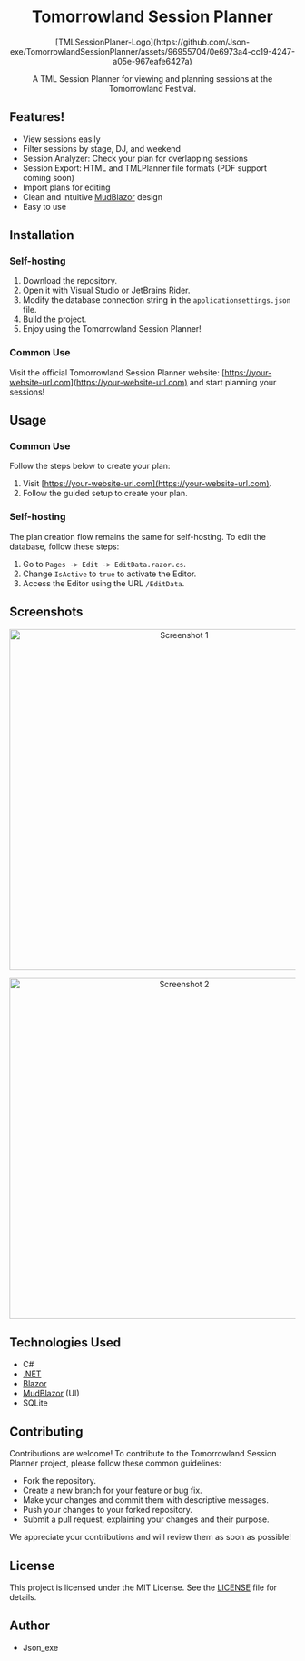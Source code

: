 <h1 align="center">Tomorrowland Session Planner</h1>

<p align="center">
  [TMLSessionPlaner-Logo](https://github.com/Json-exe/TomorrowlandSessionPlanner/assets/96955704/0e6973a4-cc19-4247-a05e-967eafe6427a)
</p>

<p align="center">
  A TML Session Planner for viewing and planning sessions at the Tomorrowland Festival.
</p>

## Features!


- View sessions easily
- Filter sessions by stage, DJ, and weekend
- Session Analyzer: Check your plan for overlapping sessions
- Session Export: HTML and TMLPlanner file formats (PDF support coming soon)
- Import plans for editing
- Clean and intuitive [MudBlazor](https://github.com/MudBlazor/MudBlazor) design
- Easy to use

## Installation

### Self-hosting

1. Download the repository.
2. Open it with Visual Studio or JetBrains Rider.
3. Modify the database connection string in the `applicationsettings.json` file.
4. Build the project.
5. Enjoy using the Tomorrowland Session Planner!

### Common Use

Visit the official Tomorrowland Session Planner website: [https://your-website-url.com](https://your-website-url.com) and start planning your sessions!

## Usage

### Common Use

Follow the steps below to create your plan:

1. Visit [https://your-website-url.com](https://your-website-url.com).
2. Follow the guided setup to create your plan.

### Self-hosting

The plan creation flow remains the same for self-hosting. To edit the database, follow these steps:

1. Go to `Pages -> Edit -> EditData.razor.cs`.
2. Change `IsActive` to `true` to activate the Editor.
3. Access the Editor using the URL `/EditData`.

## Screenshots

<p align="center">
  <img src="https://your-screenshot-url.com" alt="Screenshot 1" width="600">
</p>

<p align="center">
  <img src="https://your-screenshot-url.com" alt="Screenshot 2" width="600">
</p>

## Technologies Used

- C#
- [.NET](https://dotnet.microsoft.com/)
- [Blazor](https://dotnet.microsoft.com/apps/aspnet/web-apps/blazor)
- [MudBlazor](https://github.com/MudBlazor/MudBlazor) (UI)
- SQLite

## Contributing

Contributions are welcome! To contribute to the Tomorrowland Session Planner project, please follow these common guidelines:

- Fork the repository.
- Create a new branch for your feature or bug fix.
- Make your changes and commit them with descriptive messages.
- Push your changes to your forked repository.
- Submit a pull request, explaining your changes and their purpose.

We appreciate your contributions and will review them as soon as possible!

## License

This project is licensed under the MIT License. See the [LICENSE](LICENSE) file for details.

## Author

- Json_exe
